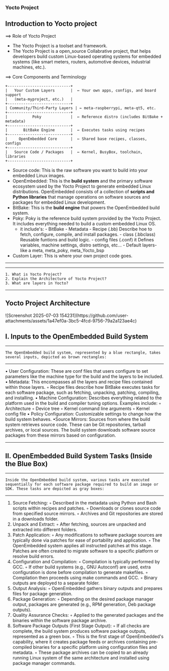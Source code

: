 ### Yocto Project ###
  
## Introduction to Yocto project

==> Role of Yocto Project
- The Yocto Project is a toolset and framework.
- The Yocto Project is a open_source Collabrative project, that helps developers build custom Linux-based operating systems for embedded systems (like smart meters, routers, automotive devices, industrial machines, etc.).

==> Core Components and Terminology
```
+----------------------------+
|   Your Custom Layers       |  ← Your own apps, configs, and board support
|   (meta-myproject, etc.)   |
+----------------------------+
| Community/Third-Party Layers | ← meta-raspberrypi, meta-qt5, etc.
+----------------------------+
|           Poky             |  ← Reference distro (includes BitBake + metadata)
+----------------------------+
|       BitBake Engine       |  ← Executes tasks using recipes
+----------------------------+
|     OpenEmbedded Core      |  ← Shared base recipes, classes, configs
+----------------------------+
|   Source Code / Packages   |  ← Kernel, BusyBox, toolchain, libraries
+----------------------------+
```
- Source code: This is the raw software you want to build into your embedded Linux images.
- OpenEmbedded: This is the **build system** and the primary software ecosystem used by the Yocto Project to generate embedded Linux distributions.
OpenEmbedded consists of a collection of **scripts and Python libraries** that manage operations on software sources and packages for embedded Linux development.
- BitBake: This is the **build engine** that powers the OpenEmbedded build system.
- Poky: Poky is the reference build system provided by the Yocto Project. It includes everything needed to build a custom embedded Linux OS.
  - it include's:
        - BitBake
        - Metadata
            - Recipe (.bb) Describe hoe to fetch, configure, compile, and install packages.
            - class (.bbclass) Reusable funtions and build logic.
            - config files (.conf) it Defines variables, machine settings, distro settings, etc...
        - Default layers- like a meta, meta_poky, meta_Yocto_bsp 
- Custom Layer: This is where your own project code goes.

---
---
    1. What is Yocto Project?
    2. Explain the Architecture of Yocto Project?
    3. What are layers in Yocto?
---


## Yocto Project Architecture

<prev>
        ![Screenshot 2025-07-03 154231](https://github.com/user-attachments/assets/1a47ef0a-3bc5-4fcd-9756-79a2a123ae4c)

I. Inputs to the OpenEmbedded Build System
---
---
    The OpenEmbedded build system, represented by a blue rectangle, takes several inputs, depicted as brown rectangles:
---
• User Configuration: These are conf files that users configure to set parameters like the machine type for the build and the layers to be included.
• Metadata: This encompasses all the layers and recipe files contained within those layers.
◦ Recipe files describe how BitBake executes tasks for each software package, such as fetching, unpacking, patching, compiling, and installing.
• Machine Configuration: Describes everything related to the platform used in the build and compiler tuning options. Examples include:
          ◦ Architecture
          ◦ Device tree
          ◦ Kernel command line arguments
          ◦ Kernel config file
• Policy Configuration: Customizable settings to change how the build system behaves.
•Source Mirrors: Sources from where the build system retrieves source code. These can be Git repositories, tarball archives, or local sources. The build system downloads software source packages from these mirrors based on configuration.

--------------------------------------------------------------------------------

II. OpenEmbedded Build System Tasks (Inside the Blue Box)
---
---
    Inside the OpenEmbedded build system, various tasks are executed sequentially for each software package required to build an image or SDK. These tasks are depicted as gray boxes:
---

1. Source Fetching:
      ◦ Described in the metadata using Python and Bash scripts within recipes and patches.
      ◦ Downloads or clones source code from specified source mirrors.
      ◦ Archives and Git repositories are stored in a downloads folder.
2. Unpack and Extract:
      ◦ After fetching, sources are unpacked and extracted into different folders.
3. Patch Application:
      ◦ Any modifications to software package sources are typically done via patches for ease of portability and application.
      ◦ The OpenEmbedded system applies all instructed patches at this stage. Patches are often created to migrate software to a specific platform or resolve build errors.
4. Configuration and Compilation:
      ◦ Compilation is typically performed by GCC.
      ◦ If other build systems (e.g., GNU Autoconf) are used, extra configuration is done before compilation to generate makefiles.
      ◦ Compilation then proceeds using make commands and GCC.
      ◦ Binary outputs are deployed to a separate folder.
5. Output Analysis:
      ◦ OpenEmbedded gathers binary outputs and prepares files for package generation.
6. Package Generation:
      ◦ Depending on the desired package manager output, packages are generated (e.g., RPM generation, Deb package outputs).
7. Quality Assurance Checks:
      ◦ Applied to the generated packages and the binaries within the software package archive.
8. Software Package Outputs (First Stage Output):
      ◦ If all checks are complete, the build system produces software package outputs, represented as a green box.
      ◦ This is the first stage of OpenEmbedded's capability, where it creates package feeds or archives containing pre-compiled binaries for a specific platform using configuration files and metadata.
      ◦ These package archives can be copied to an already running Linux system of the same architecture and installed using package manager commands.












